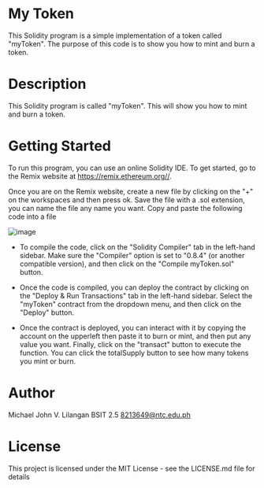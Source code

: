 # My Token
This Solidity program is a simple implementation of a token called "myToken". The purpose of this code is to show you how to mint and burn a token.

# Description
This Solidity program is called "myToken". This will show you how to mint and burn a token.

# Getting Started
To run this program, you can use an online Solidity IDE. To get started, go to the Remix website at https://remix.ethereum.org//.

Once you are on the Remix website, create a new file by clicking on the "+" on the workspaces and then press ok. Save the file with a .sol extension, you can name the file any name you want. Copy and paste the following code into a file

![image](https://user-images.githubusercontent.com/131480845/234147351-282b67e1-daf9-438d-b11b-1ae7b3256f40.png)
* To compile the code, click on the "Solidity Compiler" tab in the left-hand sidebar. Make sure the "Compiler" option is set to "0.8.4" (or another compatible version), and then click on the "Compile myToken.sol" button.

* Once the code is compiled, you can deploy the contract by clicking on the "Deploy & Run Transactions" tab in the left-hand sidebar. Select the "myToken" contract from the dropdown menu, and then click on the "Deploy" button.

* Once the contract is deployed, you can interact with it by copying the account on the upperleft then paste it to burn or mint, and then put any value you want. Finally, click on the "transact" button to execute the function. You can click the totalSupply button to see how many tokens you mint or burn.

# Author
Michael John V. Lilangan 
BSIT 2.5
8213649@ntc.edu.ph

# License
This project is licensed under the MIT License - see the LICENSE.md file for details
